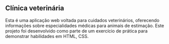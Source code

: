 ## Clínica veterinária

Esta é uma aplicação web voltada para cuidados veterinários, 
oferecendo informações sobre especialidades médicas para animais de estimação.
Este projeto foi desenvolvido como parte de um exercício de prática para demonstrar habilidades em HTML, CSS.
